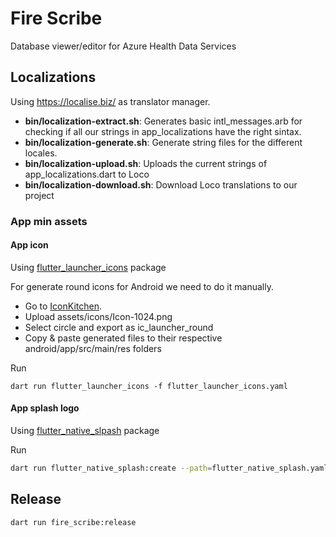# Fire Scribe
Database viewer/editor for Azure Health Data Services

## Localizations

Using https://localise.biz/ as translator manager.

- **bin/localization-extract.sh**: Generates basic intl_messages.arb for checking if all our strings in app_localizations have the right sintax.
- **bin/localization-generate.sh**: Generate string files for the different locales.
- **bin/localization-upload.sh**: Uploads the current strings of app_localizations.dart to Loco
- **bin/localization-download.sh**: Download Loco translations to our project

### App min assets
#### App icon
Using [flutter_launcher_icons](https://pub.dev/packages/flutter_launcher_icons) package

For generate round icons for Android we need to do it manually.
- Go to [IconKitchen](https://icon.kitchen/).
- Upload assets/icons/Icon-1024.png
- Select circle and export as ic_launcher_round
- Copy & paste generated files to their respective android/app/src/main/res folders

Run
```
dart run flutter_launcher_icons -f flutter_launcher_icons.yaml
```

#### App splash logo
Using [flutter_native_slpash](https://pub.dev/packages/flutter_native_splash) package

Run
```bash
dart run flutter_native_splash:create --path=flutter_native_splash.yaml
```

## Release
```bash
dart run fire_scribe:release
```